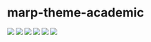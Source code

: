 # marp-theme-academic

![](./demo_imgs/demo.001.png)
![](./demo_imgs/demo.002.png)
![](./demo_imgs/demo.003.png)
![](./demo_imgs/demo.004.png)
![](./demo_imgs/demo.005.png)
![](./demo_imgs/demo.006.png)